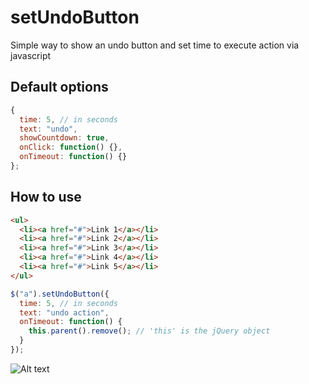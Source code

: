 # setUndoButton
Simple way to show an undo button and set time to execute action via javascript

Default options
--------------
```javascript
{
  time: 5, // in seconds
  text: "undo",
  showCountdown: true,
  onClick: function() {},
  onTimeout: function() {}
};
```

How to use
--------------

```html
<ul>
  <li><a href="#">Link 1</a></li>
  <li><a href="#">Link 2</a></li>
  <li><a href="#">Link 3</a></li>
  <li><a href="#">Link 4</a></li>
  <li><a href="#">Link 5</a></li>
</ul>
```

```javascript
$("a").setUndoButton({
  time: 5, // in seconds
  text: "undo action",
  onTimeout: function() {
    this.parent().remove(); // 'this' is the jQuery object
  }
});
```

![Alt text](http://g.recordit.co/0fTi6PMEsm.gif "Example")

